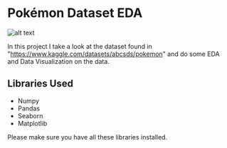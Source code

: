 # Pokémon Dataset EDA

![alt text](https://png.pngitem.com/pimgs/s/2-25253_pokemon-pikachu-free-png-image-pokemon-mastermind-of.png)



In this project I take a look at the dataset found in "https://www.kaggle.com/datasets/abcsds/pokemon" and do some EDA and Data Visualization on the data.

## Libraries Used
* Numpy
* Pandas
* Seaborn
* Matplotlib

Please make sure you have all these libraries installed.
